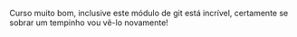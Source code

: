 Curso muito bom, inclusive este módulo de git está incrível, certamente se sobrar um tempinho vou vê-lo novamente!